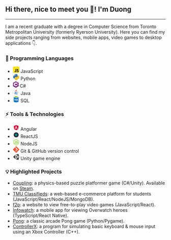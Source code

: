 ## Hi there, nice to meet you 👋! I'm Duong

---

I am a recent graduate with a degree in Computer Science from Toronto Metropolitan University (formerly Ryerson University). Here you can find my side projects ranging from websites, mobile apps, video games to desktop applications 👇.

### 📕 Programming Languages

- <img src="./icons/js.png" height=20> JavaScript
- <img src="./icons/python.png" height=20> Python
- <img src="./icons/c-sharp.png" height=20> C#
- <img src="./icons/java.png" height=20> Java
- <img src="./icons/sql.png" height=20> SQL

### ⚡ Tools & Technologies

- <img src="./icons/angular.png" height=20> Angular
- <img src="./icons/reactjs.png" height=20> ReactJS
- <img src="./icons/nodejs.png" height=20> NodeJS
- <img src="./icons/git.png" height=20> Git & GitHub version control
- <img src="./icons/unity.png" height=20> Unity game engine

### 💡 Highlighted Projects

- [Coupling](https://github.com/ThaiDuongVu/Coupling): a physics-based  puzzle platformer game (C#/Unity). Available on [Steam](https://store.steampowered.com/app/2753220/Coupling/).
- [TMU Classifieds](https://github.com/CPS630W24-Group8/TMUClassifieds): a web-based e-commerce platform for students (JavaScript/React/NodeJS/MongoDB).
- [f2p](https://github.com/ThaiDuongVu/f2p): a website to view free-to-play video games (JavaScript/React).
- [Infowatch](https://github.com/ThaiDuongVu/infowatch): a mobile app for viewing Overwatch heroes (TypeScript/React Native).
- [Pong](https://github.com/ThaiDuongVu/Pong): a classic arcade Pong game (Python/Pygame).
- [ControllerX](https://github.com/ThaiDuongVu/ControllerX): a program for simulating basic keyboard & mouse input using an Xbox Controller (C++).
